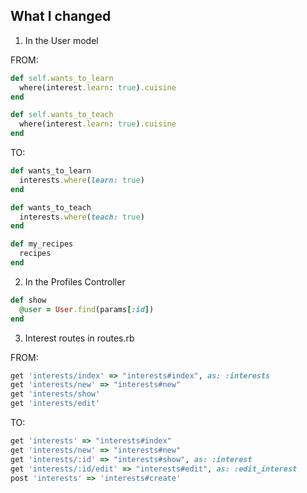 ## What I changed

1. In the User model

FROM:
```ruby
def self.wants_to_learn
  where(interest.learn: true).cuisine
end

def self.wants_to_teach
  where(interest.learn: true).cuisine
end
```

TO:
```ruby
def wants_to_learn
  interests.where(learn: true)
end

def wants_to_teach
  interests.where(teach: true)
end

def my_recipes
  recipes
end
```
2. In the Profiles Controller

```ruby
def show
  @user = User.find(params[:id])
end
```

3. Interest routes in routes.rb

FROM:
```ruby
get 'interests/index' => "interests#index", as: :interests
get 'interests/new' => "interests#new"
get 'interests/show'
get 'interests/edit'
```

TO:
```ruby
get 'interests' => "interests#index"
get 'interests/new' => "interests#new"
get 'interests/:id' => "interests#show", as: :interest
get 'interests/:id/edit' => "interests#edit", as: :edit_interest
post 'interests' => 'interests#create'
```

